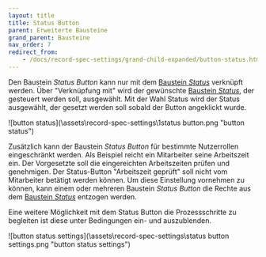 ```yaml
---
layout: title
title: Status Button
parent: Erweiterte Bausteine
grand_parent: Bausteine
nav_order: 7
redirect_from:
    - /docs/record-spec-settings/grand-child-expanded/button-status.html
---
```


Den Baustein _Status Button_ kann nur mit dem [Baustein _Status_](/docs/record-spec-settings/grand-child-expanded/status.html) verknüpft werden. Über "Verknüpfung mit" wird der gewünschte
[Baustein _Status_](/docs/record-spec-settings/grand-child-expanded/status.html), der gesteuert werden soll, ausgewählt. Mit der Wahl Status wird der Status ausgewählt, der gesetzt werden soll sobald der Button angeklickt wurde.

![button status](\assets\record-spec-settings\1status button.png "button status")

Zusätzlich kann der Baustein _Status Button_ für bestimmte Nutzerrollen eingeschränkt werden. Als Beispiel reicht ein Mitarbeiter seine Arbeitszeit ein.
Der Vorgesetzte soll die eingereichten Arbeitszeiten prüfen und genehmigen. Der Status-Button "Arbeitszeit geprüft" soll nicht vom Mitarbeiter betätigt werden
können. Um diese Einstellung vornehmen zu können, kann einem oder mehreren Baustein _Status Button_ die Rechte aus dem [Baustein _Status_](/docs/record-spec-settings/grand-child-expanded/status.html) entzogen werden.

Eine weitere Möglichkeit mit dem Status Button die Prozessschritte zu begleiten ist diese unter Bedingungen ein- und auszublenden.

![button status settings](\assets\record-spec-settings\status button settings.png "button status settings")
